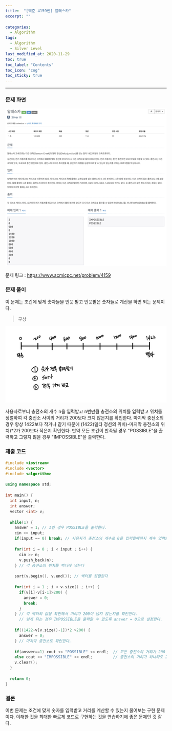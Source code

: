 ```yaml
---
title:  "[백준 4159번] 알래스카"
excerpt: ""

categories:
  - Algorithm
tags:
  - Algorithm
  - Silver Level
last_modified_at: 2020-11-29 
toc: true
toc_label: "Contents"
toc_icon: "cog"
toc_sticky: true
---
```


---


### 문제 화면

![BOJ](/assets/images/BOJ/4159/www.acmicpc.net_problem_4159.jpg)



문제 링크 : <https://www.acmicpc.net/problem/4159> 



### 문제 풀이

이 문제는 조건에 맞게 숫자들을 인풋 받고 인풋받은 숫자들로 계산을 하면 되는 문제이다. 

> 구상

![BOJ](/assets/images/BOJ/4159/1.jpg)

사용자로부터 충전소의 개수 n을 입력받고 n번만큼 충전소의 위치를 입력받고 위치를 정렬하여 각 충전소 사이의 거리가 200보다 크지 않은지를 확인한다. 마지막 충전소의 경우 항상 1422보다 작거나 같기 때문에 (1422(델타 정션의 위치)-마지막 충전소의 위치)*2가 200보다 작은지 확인한다. 만약 모든 조건이 만족될 경우 "POSSIBLE"을 출력하고 그렇지 않을 경우 "IMPOSSIBLE"을 출력한다. 

 

### 제출 코드

```c++
#include <iostream>
#include <vector>
#include <algorithm>

using namespace std;

int main() {
  int input, n;
  int answer;
  vector <int> v;

  while(1) {
    answer = 1; // 1인 경우 POSSIBLE을 출력한다. 
    cin >> input;
    if(input == 0) break; // 사용자가 충전소의 개수로 0을 입력할때까지 계속 입력받는다

    for(int i = 0 ; i < input ; i++) {
      cin >> n;
      v.push_back(n);
    } // 각 충전소의 위치를 벡터에 넣는다

    sort(v.begin(), v.end()); // 벡터를 정렬한다

    for(int i = 1 ; i < v.size() ; i++) {
      if(v[i]-v[i-1]>200) {
        answer = 0;
        break;
      }
    } // 각 벡터의 값을 확인해서 거리가 200이 넘지 않는지를 확인한다. 
      // 넘게 되는 경우 IMPOSSIBLE을 출력할 수 있도록 answer = 0으로 설정한다. 

    if((1422-v[v.size()-1])*2 >200) {
      answer = 0;
    } // 마지막 충전소도 확인한다. 

    if(answer==1) cout << "POSSIBLE" << endl;  // 모든 충전소의 거리가 200 이하인 경우 
    else cout << "IMPOSSIBLE" << endl;         // 충전소의 거리가 하나라도 200 이상인 경우
    v.clear();
  }

  return 0;
}
```



### 결론

이번 문제는 조건에 맞게 숫자를 입력받고 거리를 계산할 수 있는지 물어보는 구현 문제이다. 이해한 것을 최대한 빠르게 코드로 구현하는 것을 연습하기에 좋은 문제인 것 같다. 


